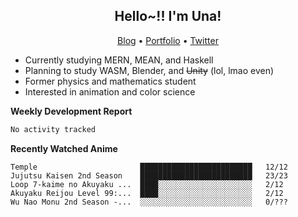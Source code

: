 <h2 align="center">
  Hello~!! I'm Una!
</h2>

<p align="center">
  <a href="https://anarchy.website/">Blog</a> &bull;
  <a href="https://una-ada.github.io/">Portfolio</a> &bull;
  <a href="https://twitter.com/xn__z7x">Twitter</a>
</p>

- Currently studying MERN, MEAN, and Haskell
- Planning to study WASM, Blender, and ~~Unity~~ (lol, lmao even)
- Former physics and mathematics student
- Interested in animation and color science

**Weekly Development Report**

<!--START_SECTION:waka-->

```txt
No activity tracked
```

<!--END_SECTION:waka-->

**Recently Watched Anime**

<!-- RECENT-ANIME:START -->

    Temple                       █████████████████████████   12/12
    Jujutsu Kaisen 2nd Season    █████████████████████████   23/23
    Loop 7-kaime no Akuyaku ...  ████░░░░░░░░░░░░░░░░░░░░░   2/12
    Akuyaku Reijou Level 99:...  ████░░░░░░░░░░░░░░░░░░░░░   2/12
    Wu Nao Monu 2nd Season -...  ░░░░░░░░░░░░░░░░░░░░░░░░░   0/???
<!-- RECENT-ANIME:END -->

